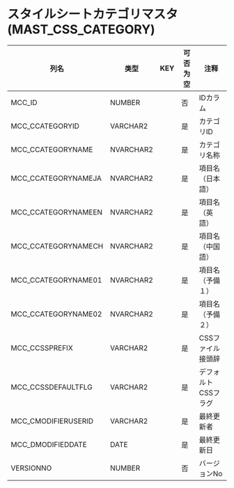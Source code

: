 # スタイルシートカテゴリマスタ(MAST_CSS_CATEGORY)
| 列名   | 类型   | KEY  | 可否为空 | 注释   |
| ---- | ---- | ---- | ---- | ---- |
|MCC_ID|NUMBER||否|IDカラム|
|MCC_CCATEGORYID|VARCHAR2||是|カテゴリID|
|MCC_CCATEGORYNAME|NVARCHAR2||是|カテゴリ名称|
|MCC_CCATEGORYNAMEJA|NVARCHAR2||是|項目名（日本語）|
|MCC_CCATEGORYNAMEEN|NVARCHAR2||是|項目名（英語）|
|MCC_CCATEGORYNAMECH|NVARCHAR2||是|項目名（中国語）|
|MCC_CCATEGORYNAME01|NVARCHAR2||是|項目名（予備１）|
|MCC_CCATEGORYNAME02|NVARCHAR2||是|項目名（予備２）|
|MCC_CCSSPREFIX|VARCHAR2||是|CSSファイル接頭辞|
|MCC_CCSSDEFAULTFLG|VARCHAR2||是|デフォルトCSSフラグ|
|MCC_CMODIFIERUSERID|VARCHAR2||是|最終更新者|
|MCC_DMODIFIEDDATE|DATE||是|最終更新日|
|VERSIONNO|NUMBER||否|バージョンNo|
